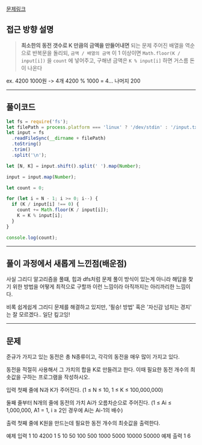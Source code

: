 [문제링크](https://www.acmicpc.net/problem/11047)

## 접근 방향 설명

> **최소한의 동전 갯수로 K 만큼의 금액을 만들어내면** 되는 문제 
주어진 배열을 역순으로 반복문을 돌리되, `금액 / 배열의 금액` 이 1 이상이면 
`Math.floor(K / input[i])` 을 `count` 에 넣어주고, 구해낸 금액은 `K % input[i]` 하면 거스름 돈이 나온다

ex. 
4200 
1000원 -> 4개 
4200 % 1000  = 4... 나머지 200


---
## 풀이코드

```js
let fs = require('fs');
let filePath = process.platform === 'linux' ? '/dev/stdin' : '/input.txt';
let input = fs
  .readFileSync(__dirname + filePath)
  .toString()
  .trim()
  .split('\n');

let [N, K] = input.shift().split(' ').map(Number);

input = input.map(Number);

let count = 0;

for (let i = N - 1; i >= 0; i--) {
  if (K / input[i] !== 0) {
    count += Math.floor(K / input[i]);
    K = K % input[i];
  }
}

console.log(count);
```

---

## 풀이 과정에서 새롭게 느낀점(배운점)

사실 그리디 알고리즘을 풀떄, 힙과 dfs처럼 문제 풀이 방식이 있는게 아니라 해답을 찾기 위한 방법을 어떻게 최적으로 구할까 이런 느낌이라 아직까지는 아리까리한 느낌이다.

비록 쉽게쉽게 그리디 문제를 해결하고 있지만, '필승! 방법' 혹은 '자신감 넘치는 경지' 는 잘 모르겠다.. 일단 킾고잉!


---

## 문제
준규가 가지고 있는 동전은 총 N종류이고, 각각의 동전을 매우 많이 가지고 있다.

동전을 적절히 사용해서 그 가치의 합을 K로 만들려고 한다. 이때 필요한 동전 개수의 최솟값을 구하는 프로그램을 작성하시오.

입력
첫째 줄에 N과 K가 주어진다. (1 ≤ N ≤ 10, 1 ≤ K ≤ 100,000,000)

둘째 줄부터 N개의 줄에 동전의 가치 Ai가 오름차순으로 주어진다. (1 ≤ Ai ≤ 1,000,000, A1 = 1, i ≥ 2인 경우에 Ai는 Ai-1의 배수)

출력
첫째 줄에 K원을 만드는데 필요한 동전 개수의 최솟값을 출력한다.

예제 입력 1 
10 4200
1
5
10
50
100
500
1000
5000
10000
50000
예제 출력 1 
6